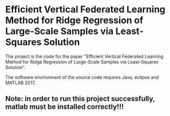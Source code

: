 
# Efficient Vertical Federated Learning Method for Ridge Regression of Large-Scale Samples via Least-Squares Solution

The project is the code for the paper "Efficient Vertical Federated Learning Method for Ridge Regression of Large-Scale Samples via Least-Squares Solution".

The software environment of the source code requires Java, eclipse and MATLAB 2017.

## Note: in order to run this project successfully, matlab must be installed correctly!!!
